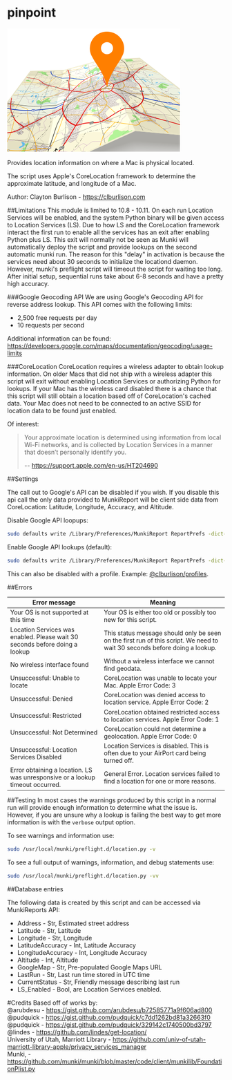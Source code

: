 pinpoint
===

![pinpoint logo](/support_files/pinpoint-logo.png)



Provides location information on where a Mac is physical located.

The script uses Apple's CoreLocation framework to determine the approximate latitude, and longitude of a Mac.

Author: Clayton Burlison - https://clburlison.com  


##Limitations
This module is limited to 10.8 - 10.11. On each run Location Services will be enabled, and the system Python binary will be given access to Location Services (LS). Due to how LS and the CoreLocation framework interact the first run to enable all the services has an exit after enabling Python plus LS. This exit will normally not be seen as Munki will automatically deploy the script and provide lookups on the second automatic munki run. The reason for this "delay" in activation is because the services need about 30 seconds to initialize the locationd daemon. However, munki's preflight script will timeout the script for waiting too long. After initial setup, sequential runs take about 6-8 seconds and have a pretty high accuracy.

###Google Geocoding API
We are using Google's Geocoding API for reverse address lookup. This API comes with the following limits: 

* 2,500 free requests per day
* 10 requests per second

Additional information can be found: https://developers.google.com/maps/documentation/geocoding/usage-limits

###CoreLocation
CoreLocation requires a wireless adapter to obtain lookup information. On older Macs that did not ship with a wireless adapter this script will exit without enabling Location Services or authorizing Python for lookups. If your Mac has the wireless card disabled there is a chance that this script will still obtain a location based off of CoreLocation's cached data. Your Mac does not need to be connected to an active SSID for location data to be found just enabled.

Of interest:
> Your approximate location is determined using information from local Wi-Fi networks, and is collected by Location Services in a manner that doesn’t personally identify you.
>
> -- https://support.apple.com/en-us/HT204690

##Settings

The call out to Google's API can be disabled if you wish. If you disable this api call the only data provided to MunkiReport will be client side data from CoreLocation: Latitude, Longitude, Accuracy, and Altitude.

Disable Google API loopups:

```bash
sudo defaults write /Library/Preferences/MunkiReport ReportPrefs -dict-add location_address_lookup -bool False
````

Enable Google API lookups (default):
```bash
sudo defaults write /Library/Preferences/MunkiReport ReportPrefs -dict-add location_address_lookup -bool True
```

This can also be disabled with a profile. Example: [@clburlison/profiles](https://github.com/clburlison/profiles/blob/master/clburlison/MunkiReportDisableAddressLookups.mobileconfig).

##Errors 

| Error message  |  Meaning |
|---|---|
| Your OS is not supported at this time  | Your OS is either too old or possibly too new for this script. |
| Location Services was enabled. Please wait 30 seconds before doing a lookup | This status message should only be seen on the first run of this script. We need to wait 30 seconds before doing a lookup. |
| No wireless interface found | Without a wireless interface we cannot find geodata. |
| Unsuccessful: Unable to locate  | CoreLocation was unable to locate your Mac. Apple Error Code: 3 |
| Unsuccessful: Denied  | CoreLocation was denied access to location service. Apple Error Code: 2  |
| Unsuccessful: Restricted  | CoreLocation obtained restricted access to location services. Apple Error Code: 1  |
| Unsuccessful: Not Determined | CoreLocation could not determine a geolocation. Apple Error Code: 0 |
| Unsuccessful: Location Services Disabled | Location Services is disabled. This is often due to your AirPort card being turned off. | 
| Error obtaining a location. LS was unresponsive or a lookup timeout occurred. | General Error. Location services failed to find a location for one or more reasons. |

##Testing
In most cases the warnings produced by this script in a normal run will provide enough information to determine what the issue is. However, if you are unsure why a lookup is failing the best way to get more information is with the `verbose` output option.

To see warnings and information use:
```bash
sudo /usr/local/munki/preflight.d/location.py -v
```

To see a full output of warnings, information, and debug statements use:
```bash
sudo /usr/local/munki/preflight.d/location.py -vv
```

##Database entries

The following data is created by this script and can be accessed via MunkiReports API:

* Address - Str, Estimated street address
* Latitude - Str, Latitude
* Longitude - Str, Longitude
* LatitudeAccuracy - Int, Latitude Accuracy
* LongitudeAccuracy - Int, Longitude Accuracy
* Altitude - Int, Altitude
* GoogleMap - Str, Pre-populated Google Maps URL
* LastRun - Str, Last run time stored in UTC time
* CurrentStatus - Str, Friendly message describing last run
* LS_Enabled - Bool, are Location Services enabled.

#Credits
Based off of works by:  
@arubdesu - https://gist.github.com/arubdesu/b72585771a9f606ad800  
@pudquick - https://gist.github.com/pudquick/c7dd1262bd81a32663f0  
@pudquick - https://gist.github.com/pudquick/329142c1740500bd3797  
@lindes   - https://github.com/lindes/get-location/  
University of Utah, Marriott Library - https://github.com/univ-of-utah-marriott-library-apple/privacy_services_manager  
Munki, - https://github.com/munki/munki/blob/master/code/client/munkilib/FoundationPlist.py